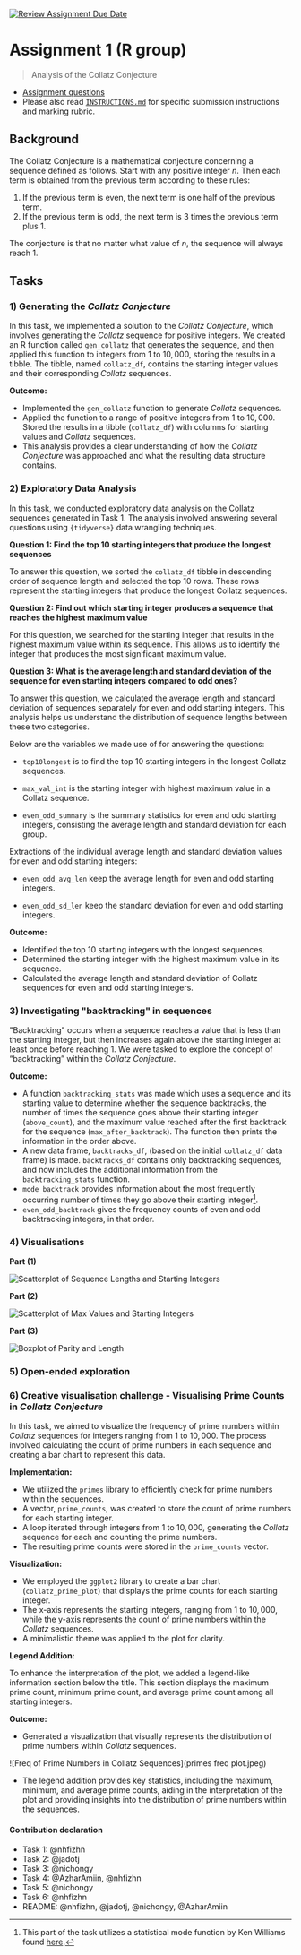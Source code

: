 [![Review Assignment Due Date](https://classroom.github.com/assets/deadline-readme-button-24ddc0f5d75046c5622901739e7c5dd533143b0c8e959d652212380cedb1ea36.svg)](https://classroom.github.com/a/HUOoSZXh)
# Assignment 1 (R group)

> Analysis of the Collatz Conjecture

- [Assignment questions](ASSIGNMENT.md) 
- Please also read [`INSTRUCTIONS.md`](INSTRUCTIONS.md) for specific
submission instructions and marking rubric.

## Background

The Collatz Conjecture is a mathematical conjecture concerning a sequence defined as follows. Start with any positive integer $n$. Then each term is obtained from the previous term according to these rules:

1. If the previous term is even, the next term is one half of the previous term.
2. If the previous term is odd, the next term is $3$ times the previous term plus $1$.

The conjecture is that no matter what value of $n$, the sequence will always reach 1.

## Tasks

### 1) Generating the *Collatz Conjecture*

In this task, we implemented a solution to the *Collatz Conjecture*, which involves generating the *Collatz* sequence for positive integers. We created an R function called `gen_collatz` that generates the sequence, and then applied this function to integers from $1$ to $10,000$, storing the results in a tibble. The tibble, named `collatz_df`, contains the starting integer values and their corresponding *Collatz* sequences.

**Outcome:**

- Implemented the `gen_collatz` function to generate *Collatz* sequences.
- Applied the function to a range of positive integers from $1$ to $10,000$.
Stored the results in a tibble (`collatz_df`) with columns for starting values and *Collatz* sequences.
- This analysis provides a clear understanding of how the *Collatz Conjecture* was approached and what the resulting data structure contains.

### 2) Exploratory Data Analysis

In this task, we conducted exploratory data analysis on the Collatz sequences generated in Task 1. The analysis involved answering several questions using `{tidyverse}` data wrangling techniques.

**Question 1: Find the top 10 starting integers that produce the longest sequences**

To answer this question, we sorted the `collatz_df` tibble in descending order of sequence length and selected the top 10 rows. These rows represent the starting integers that produce the longest Collatz sequences.

**Question 2: Find out which starting integer produces a sequence that reaches the highest maximum value**

For this question, we searched for the starting integer that results in the highest maximum value within its sequence. This allows us to identify the integer that produces the most significant maximum value.

**Question 3: What is the average length and standard deviation of the sequence for even starting integers compared to odd ones?**

To answer this question, we calculated the average length and standard deviation of sequences separately for even and odd starting integers. This analysis helps us understand the distribution of sequence lengths between these two categories.

Below are the variables we made use of for answering the questions:

- `top10longest` is to find the top 10 starting integers in the longest Collatz sequences.

- `max_val_int` is the starting integer with highest maximum value in a Collatz sequence.

- `even_odd_summary` is the summary statistics for even and odd starting integers, consisting the average length and standard deviation for each group.

Extractions of the individual average length and standard deviation values for even and odd starting integers:

- `even_odd_avg_len` keep the average length for even and odd starting integers.

- `even_odd_sd_len` keep the standard deviation for even and odd starting integers.

**Outcome:**

- Identified the top 10 starting integers with the longest sequences.
- Determined the starting integer with the highest maximum value in its sequence.
- Calculated the average length and standard deviation of Collatz sequences for even and odd starting integers.

### 3) Investigating "backtracking" in sequences

"Backtracking" occurs when a sequence reaches a value that is less than the starting integer, but then increases again above the starting integer at least once before reaching 1. We were tasked to explore the concept of “backtracking” within the *Collatz Conjecture*.

**Outcome:**

- A function `backtracking_stats` was made which uses a sequence and its starting value to determine whether the sequence backtracks, the number of times the sequence goes above their starting integer (`above_count`), and the maximum value reached after the first backtrack for the sequence (`max_after_backtrack`). The function then prints the information in the order above.
- A new data frame, `backtracks_df`, (based on the initial `collatz_df` data frame) is made. `backtracks_df` contains only backtracking sequences, and now includes the additional information from the `backtracking_stats` function.
- `mode_backtrack` provides information about the most frequently occurring number of times they go above their starting integer[^1].
- `even_odd_backtrack` gives the frequency counts of even and odd backtracking integers, in that order.

[^1]: This part of the task utilizes a statistical mode function by Ken Williams found [here](https://stackoverflow.com/questions/2547402/how-to-find-the-statistical-mode).

### 4) Visualisations

**Part (1)** 

![Scatterplot of Sequence Lengths and Starting Integers](Rplot1.jpeg)

**Part (2)**

![Scatterplot of Max Values and Starting Integers](Rplot2.jpeg)

**Part (3)**

![Boxplot of Parity and Length](Rplot3.jpeg)

### 5) Open-ended exploration



### 6) Creative visualisation challenge - Visualising Prime Counts in *Collatz Conjecture*

In this task, we aimed to visualize the frequency of prime numbers within *Collatz* sequences for integers ranging from $1$ to $10,000$. The process involved calculating the count of prime numbers in each sequence and creating a bar chart to represent this data.

**Implementation:**

- We utilized the `primes` library to efficiently check for prime numbers within the sequences.
- A vector, `prime_counts`, was created to store the count of prime numbers for each starting integer.
- A loop iterated through integers from $1$ to $10,000$, generating the *Collatz* sequence for each and counting the prime numbers.
- The resulting prime counts were stored in the `prime_counts` vector.

**Visualization:**

- We employed the `ggplot2` library to create a bar chart (`collatz_prime_plot`) that displays the prime counts for each starting integer.
- The x-axis represents the starting integers, ranging from $1$ to $10,000$, while the y-axis represents the count of prime numbers within the *Collatz* sequences.
- A minimalistic theme was applied to the plot for clarity.

**Legend Addition:**

To enhance the interpretation of the plot, we added a legend-like information section below the title. This section displays the maximum prime count, minimum prime count, and average prime count among all starting integers.

**Outcome:**

- Generated a visualization that visually represents the distribution of prime numbers within *Collatz* sequences.

![Freq of Prime Numbers in Collatz Sequences](primes freq plot.jpeg)

- The legend addition provides key statistics, including the maximum, minimum, and average prime counts, aiding in the interpretation of the plot and providing insights into the distribution of prime numbers within the sequences.



#### Contribution declaration

- Task 1: @nhfizhn
- Task 2: @jadotj
- Task 3: @nichongy
- Task 4: @AzharAmiin, @nhfizhn
- Task 5: @nichongy
- Task 6: @nhfizhn
- README: @nhfizhn, @jadotj, @nichongy, @AzharAmiin
